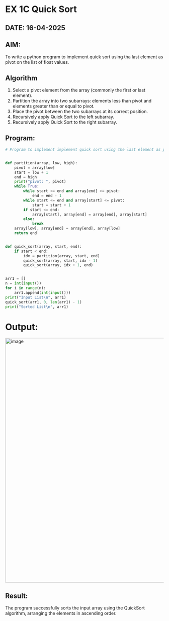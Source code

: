 # EX 1C Quick Sort

## DATE: 16-04-2025

## AIM:

To write a python program to implement quick sort using tha last element as pivot on the list of float values.

## Algorithm

1. Select a pivot element from the array (commonly the first or last element).
2. Partition the array into two subarrays: elements less than pivot and elements greater than or equal to pivot.
3. Place the pivot between the two subarrays at its correct position.
4. Recursively apply Quick Sort to the left subarray.
5. Recursively apply Quick Sort to the right subarray.

## Program:

```python
# Program to implement implement quick sort using the last element as pivot on the list of float values.


def partition(array, low, high):
    pivot = array[low]
    start = low + 1
    end = high
    print("pivot: ", pivot)
    while True:
        while start <= end and array[end] >= pivot:
            end = end - 1
        while start <= end and array[start] <= pivot:
            start = start + 1
        if start <= end:
            array[start], array[end] = array[end], array[start]
        else:
            break
    array[low], array[end] = array[end], array[low]
    return end


def quick_sort(array, start, end):
    if start < end:
        idx = partition(array, start, end)
        quick_sort(array, start, idx - 1)
        quick_sort(array, idx + 1, end)


arr1 = []
n = int(input())
for i in range(n):
    arr1.append(int(input()))
print("Input List\n", arr1)
quick_sort(arr1, 0, len(arr1) - 1)
print("Sorted List\n", arr1)
```

# Output:
<img width="950" height="779" alt="image" src="https://github.com/user-attachments/assets/e8509281-9a05-43eb-93e3-a9b0c21a9fc0" />

## Result:

The program successfully sorts the input array using the QuickSort algorithm, arranging the elements in ascending order.
